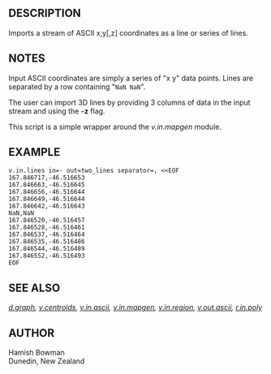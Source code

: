 ## DESCRIPTION

Imports a stream of ASCII x,y\[,z\] coordinates as a line or series of
lines.

## NOTES

Input ASCII coordinates are simply a series of "x y" data points. Lines
are separated by a row containing "`NaN NaN`".

The user can import 3D lines by providing 3 columns of data in the input
stream and using the **-z** flag.

This script is a simple wrapper around the *v.in.mapgen* module.

## EXAMPLE

```shell
v.in.lines in=- out=two_lines separator=, <<EOF
167.846717,-46.516653
167.846663,-46.516645
167.846656,-46.516644
167.846649,-46.516644
167.846642,-46.516643
NaN,NaN
167.846520,-46.516457
167.846528,-46.516461
167.846537,-46.516464
167.846535,-46.516486
167.846544,-46.516489
167.846552,-46.516493
EOF
```

## SEE ALSO

*[d.graph](d.graph.md), [v.centroids](v.centroids.md),
[v.in.ascii](v.in.ascii.md), [v.in.mapgen](v.in.mapgen.md),
[v.in.region](v.in.region.md), [v.out.ascii](v.out.ascii.md),
[r.in.poly](r.in.poly.md)*

## AUTHOR

Hamish Bowman  
Dunedin, New Zealand
